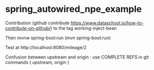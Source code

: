 spring_autowired_npe_example
============================

Contribution (github contribute  https://www.dataschool.io/how-to-contribute-on-github/) to the tag working-inject-bean

Then mvnw spring-boot:run (mvn spring-boot:run)

Test at http://localhost:8080/mileage/2

Confusion between upstream and origin : use COMPLETE REFS in git commands ( upstream, origin )
